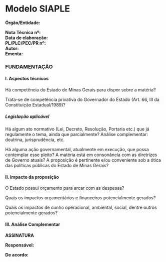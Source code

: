 # Modelo SIAPLE

**Órgão/Entidade:**

**Nota Técnica nº:**	 
**Data de elaboração:**   
**PL/PLC/PEC/PR nº:**   
**Autor:**  
**Ementa:**

### FUNDAMENTAÇÃO

#### I. Aspectos técnicos

Há competência do Estado de Minas Gerais para dispor sobre a matéria?

Trata-se de competência privativa do Governador do Estado (Art. 66, III da Constituição Estadual/1989)?

##### Legislação aplicável

Há algum ato normativo (Lei, Decreto, Resolução, Portaria etc.) que já regulamente o tema, ainda que parcialmente? Análise complementar: doutrina, jurisprudência, etc.


Há alguma ação governamental, atualmente em execução, que possa contemplar esse pleito? A matéria está em consonância com as diretrizes de Governo atuais? A proposição é pertinente e/ou conveniente sob a ótica das políticas públicas do Estado de Minas Gerais?

#### II. Impacto da proposição

O Estado possui orçamento para arcar com as despesas?

Quais os impactos orçamentários e financeiros potencialmente gerados?

Quais os impactos de cunho operacional, ambiental, social, dentre outros potencialmente gerados?

#### III. Análise Complementar




**ASSINATURA**

**Responsável:**

**De acordo:**
